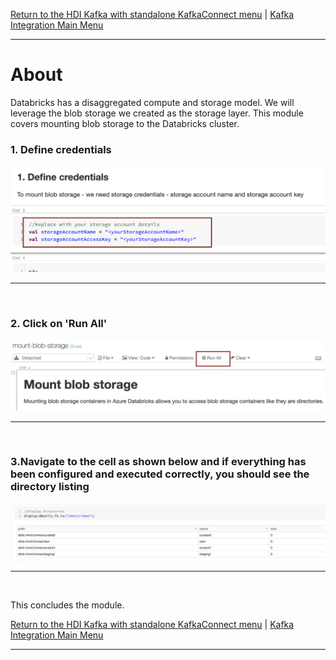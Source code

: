 
[Return to the HDI Kafka with standalone KafkaConnect menu](README.md) | [Kafka Integration Main Menu](../../README.md) <hr>

# About

Databricks has a disaggregated compute and storage model.  We will leverage the blob storage we created as the storage layer. 
This module covers mounting blob storage to the Databricks cluster.<br>


### 1. Define credentials
![CreateStorage01](images/04-databricks-21.png)
<br>
<hr>
<br>

### 2. Click on 'Run All'
![CreateStorage02](images/04-databricks-22.png)
<br>
<hr>
<br>

### 3.Navigate to the cell as shown below and if everything has been configured and executed correctly, you should see the directory listing
![CreateStorage03](images/04-databricks-23.png)
<br>
<hr>
<br>

This concludes the module.<br>

[Return to the HDI Kafka with standalone KafkaConnect menu](README.md) | [Kafka Integration Main Menu](../../README.md) <hr>
